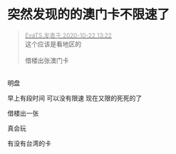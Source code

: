 # 突然发现的的澳门卡不限速了


<div class="quote"><blockquote><font size="2"><a href="https://www.hostloc.com/forum.php?mod=redirect&amp;goto=findpost&amp;pid=9335578&amp;ptid=757041" target="_blank"><font color="#999999">EvaTS 发表于 2020-10-22 13:22</font></a></font><br />
这个应该是看地区的<br />
<br />
借楼出张澳门卡</blockquote></div><br />
明盘<img id="aimg_ShWOr" onclick="zoom(this, this.src, 0, 0, 0)" class="zoom" src="https://cdn.jsdelivr.net/gh/hishis/forum-master/public/images/patch.gif" onmouseover="img_onmouseoverfunc(this)" onload="thumbImg(this)" border="0" alt="" />

早上有段时间 可以没有限速 现在又限的死死的了

借楼出一张

真会玩

有没有台湾的卡

